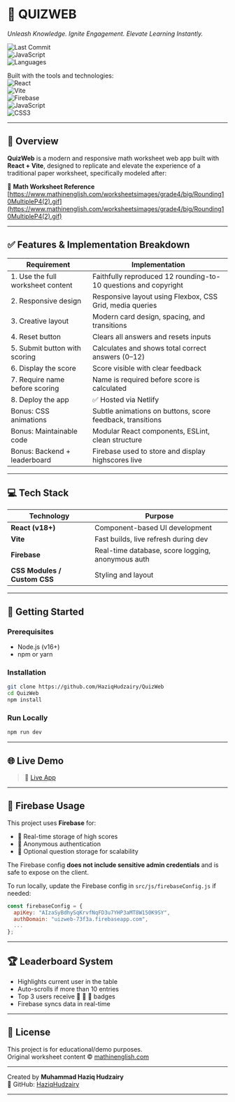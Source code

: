 # 🧠 QUIZWEB  
*Unleash Knowledge. Ignite Engagement. Elevate Learning Instantly.*

![Last Commit](https://img.shields.io/badge/last%20commit-today-brightgreen)  
![JavaScript](https://img.shields.io/badge/javascript-68.4%25-yellow)  
![Languages](https://img.shields.io/badge/languages-3-blue)

Built with the tools and technologies:  
![React](https://img.shields.io/badge/-React-61DAFB?logo=react&logoColor=black)  
![Vite](https://img.shields.io/badge/-Vite-646CFF?logo=vite&logoColor=white)  
![Firebase](https://img.shields.io/badge/-Firebase-FFCA28?logo=firebase&logoColor=black)  
![JavaScript](https://img.shields.io/badge/-JavaScript-F7DF1E?logo=javascript&logoColor=black)  
![CSS3](https://img.shields.io/badge/-CSS3-1572B6?logo=css3&logoColor=white)  

---

## 🧾 Overview

**QuizWeb** is a modern and responsive math worksheet web app built with **React + Vite**, designed to replicate and elevate the experience of a traditional paper worksheet, specifically modeled after:

📄 **Math Worksheet Reference**  
[https://www.mathinenglish.com/worksheetsimages/grade4/big/Rounding10MultipleP4(2).gif](https://www.mathinenglish.com/worksheetsimages/grade4/big/Rounding10MultipleP4(2).gif)

---

## ✅ Features & Implementation Breakdown

| Requirement | Implementation |
|------------|----------------|
| 1. Use the full worksheet content | Faithfully reproduced 12 rounding-to-10 questions and copyright |
| 2. Responsive design | Responsive layout using Flexbox, CSS Grid, media queries |
| 3. Creative layout | Modern card design, spacing, and transitions |
| 4. Reset button | Clears all answers and resets inputs |
| 5. Submit button with scoring | Calculates and shows total correct answers (0–12) |
| 6. Display the score | Score visible with clear feedback |
| 7. Require name before scoring | Name is required before score is calculated |
| 8. Deploy the app | ✅ Hosted via Netlify |
| Bonus: CSS animations | Subtle animations on buttons, score feedback, transitions |
| Bonus: Maintainable code | Modular React components, ESLint, clean structure |
| Bonus: Backend + leaderboard | Firebase used to store and display highscores live |

---

## 💻 Tech Stack

| Technology | Purpose |
|------------|---------|
| **React (v18+)** | Component-based UI development |
| **Vite** | Fast builds, live refresh during dev |
| **Firebase** | Real-time database, score logging, anonymous auth |
| **CSS Modules / Custom CSS** | Styling and layout |

---

## 🚀 Getting Started

### Prerequisites

- Node.js (v16+)
- npm or yarn

### Installation

```bash
git clone https://github.com/HaziqHudzairy/QuizWeb
cd QuizWeb
npm install
```

### Run Locally

```bash
npm run dev
```

---

## 🌐 Live Demo

> 🔗 [Live App](https://your-netlify-or-vercel-link.com)

---

## 🔐 Firebase Usage

This project uses **Firebase** for:

- 🔄 Real-time storage of high scores
- 🔐 Anonymous authentication
- 💾 Optional question storage for scalability

The Firebase config **does not include sensitive admin credentials** and is safe to expose on the client.

To run locally, update the Firebase config in `src/js/firebaseConfig.js` if needed:

```js
const firebaseConfig = {
  apiKey: "AIzaSyBdhySqKrvfNqFD3u7YHP3aMT8W150K9SY",
  authDomain: "uizweb-73f3a.firebaseapp.com",
  ...
};
```

---

## 🏆 Leaderboard System

- Highlights current user in the table
- Auto-scrolls if more than 10 entries
- Top 3 users receive 🥇 🥈 🥉 badges
- Firebase syncs data in real-time

---

## 📜 License

This project is for educational/demo purposes.  
Original worksheet content © [mathinenglish.com](https://www.mathinenglish.com)

---

Created by **Muhammad Haziq Hudzairy**  
🔗 GitHub: [HaziqHudzairy](https://github.com/HaziqHudzairy)

---
